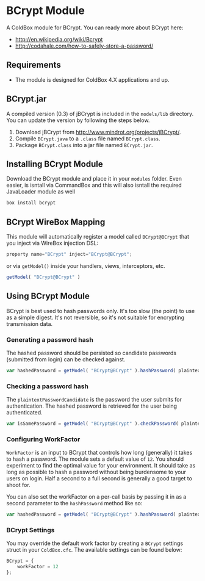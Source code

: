 # BCrypt Module

A ColdBox module for BCrypt. You can ready more about BCrypt here:

* http://en.wikipedia.org/wiki/Bcrypt
* http://codahale.com/how-to-safely-store-a-password/

## Requirements

* The module is designed for ColdBox 4.X applications and up.  

## BCrypt.jar
A compiled version (0.3) of jBCrypt is included in the `models/lib` directory.  You can update the version by following the steps below.

1. Download jBCrypt from http://www.mindrot.org/projects/jBCrypt/.
2. Compile `BCrypt.java` to a `.class` file named `BCrypt.class`.
3. Package `BCrypt.class` into a jar file named `BCrypt.jar`.

## Installing BCrypt Module
Download the BCrypt module and place it in your `modules` folder.  Even easier, is isntall via CommandBox and this will also isntall the required JavaLoader module as well

```bash
box install bcrypt
```


## BCrypt WireBox Mapping

This module will automatically register a model called `BCrypt@BCrypt` that you inject via WireBox injection DSL:

```js
property name="BCrypt" inject="BCrypt@BCrypt";
```

or via `getModel()` inside your handlers, views, interceptors, etc.

```js
getModel( "BCrypt@BCrypt" )
```

## Using BCrypt Module

BCrypt is best used to hash passwords only.  It's too slow (the point) to use as a simple digest.  It's not reversible, so it's not suitable for encrypting transmission data.

### Generating a password hash

The hashed password should be persisted so candidate passwords (submitted from login) can be checked against.

```js
var hashedPassword = getModel( "BCrypt@BCrypt" ).hashPassword( plaintextPassword );
```
    
### Checking a password hash

The `plaintextPasswordCandidate` is the password the user submits for authentication.  The hashed password is retrieved for the user being authenticated.

```js
var isSamePassword = getModel( "BCrypt@BCrypt" ).checkPassword( plaintextPasswordCandidate, hashedPassword );
```

### Configuring WorkFactor

`WorkFactor` is an input to BCrypt that controls how long (generally) it takes to hash a password.  The module sets a default value of `12`.  You should experiment to find the optimal value for your environment.  It should take as long as possible to hash a password without being burdensome to your users on login.  Half a second to a full second is generally a good target to shoot for.

You can also set the workFactor on a per-call basis by passing it in as a second parameter to the `hashPassword` method like so:

```js
var hashedPassword = getModel( "BCrypt@BCrypt" ).hashPassword( plaintextPassword, 7 );
```

### BCrypt Settings

You may override the default work factor by creating a `BCrypt` settings struct in your `ColdBox.cfc`.  The available settings can be found below:


```js
BCrypt = {
    workFactor = 12
};
```

